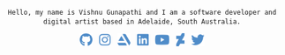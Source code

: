 <p align="center"><code>Hello, my name is Vishnu Gunapathi and I am a software developer and digital artist based in Adelaide, South Australia.</code></p>
<!-- Social links -->
<p align="center">
  <a href="https://github.com/twinji"><img src="https://github.com/twinji/twinji/blob/master/icons/github.svg" align="center" height="24"></a>
  <span>&nbsp;</span>
  <a href="https://www.instagram.com/_twinji/"><img src="https://github.com/twinji/twinji/blob/master/icons/instagram.svg" align="center" height="24"></a>
  <span>&nbsp;</span>
  <a href="https://www.artstation.com/twinji"><img src="https://github.com/twinji/twinji/blob/master/icons/artstation.svg" align="center" height="24"></a>
  <span>&nbsp;</span>
  <a href="https://www.linkedin.com/in/twinji/"><img src="https://github.com/twinji/twinji/blob/master/icons/linkedin.svg" align="center" height="24"></a>
  <span>&nbsp;</span>
  <a href="http://youtube.com/twinji"><img src="https://github.com/twinji/twinji/blob/master/icons/youtube.svg" align="center" height="24"></a>
  <span>&nbsp;</span>
  <a href="http://twinji-tech.deviantart.com/"><img src="https://github.com/twinji/twinji/blob/master/icons/deviantart.svg" align="center" height="24"></a>
  <span>&nbsp;</span>
  <a href="https://twitter.com/_twinji"><img src="https://github.com/twinji/twinji/blob/master/icons/twitter.svg" align="center" height="24"></a>
</p>
